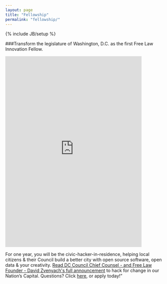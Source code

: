 ```yaml
---
layout: page
title: "Fellowship"
permalink: "fellowship/"
---
```

{% include JB/setup %}

###Transform the legislature of Washington, D.C. as the first Free Law Innovation Fellow.  

<iframe id='frame' style='height: 600px; width: 85%; overflow-y: scroll' src='http://screendoor.dobt.co/embedded/projects/350/responses/new' frameborder='0' marginheight='0' marginwidth='0'></iframe>


For one year, you will be the civic-hacker-in-residence, helping local citizens & their Council build a better city with open source software, open data & your creativity. [ Read DC Council Chief Counsel - and Free Law Founder - David Zvenyach's full announcement](http://dccouncil.us/pages/an-experiment-in-government-innovationlegal-hackers-in-residence) to hack for change in our Nation’s Capital.  Questions?  Click [here](https://screendoor.dobt.co/opengov-foundation/free-law-innovation-fellowship-civic-hacking-on-the-d-c-council#submitQuestionModal), or apply today!”
  



